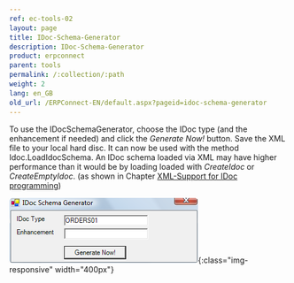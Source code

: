 ```yaml
---
ref: ec-tools-02
layout: page
title: IDoc-Schema-Generator
description: IDoc-Schema-Generator
product: erpconnect
parent: tools
permalink: /:collection/:path
weight: 2
lang: en_GB
old_url: /ERPConnect-EN/default.aspx?pageid=idoc-schema-generator
---
```


To use the IDocSchemaGenerator, choose the IDoc type (and the enhancement if needed) and click the *Generate Now!* button. Save the XML file to your local hard disc. It can now be used with the method Idoc.LoadIdocSchema. An IDoc schema loaded via XML may have higher performance than it would be by loading loaded with *CreateIdoc* or *CreateEmptyIdoc*. (as shown in Chapter [XML-Support for IDoc programming](../receiving-and-sending-idocs/xml-support-for-idoc-programming))

![Tools-002](/img/content/Tools-002.png){:class="img-responsive" width="400px"}